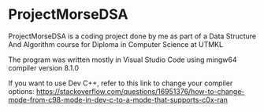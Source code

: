 # ProjectMorseDSA
ProjectMorseDSA is a coding project done by me as part of a Data Structure And Algorithm course for Diploma in Computer Science at UTMKL

The program was written mostly in Visual Studio Code using mingw64 compiler version 8.1.0

If you want to use Dev C++, refer to this link to change your compiler options: https://stackoverflow.com/questions/16951376/how-to-change-mode-from-c98-mode-in-dev-c-to-a-mode-that-supports-c0x-ran
